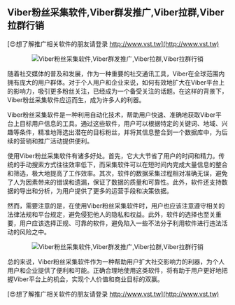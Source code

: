 ## **Viber粉丝采集软件,Viber群发推广,Viber拉群,Viber拉群行销**

[😍想了解推广相关软件的朋友请登录 http://www.vst.tw](http://www.vst.tw)

 <center><img src="https://vst.tw/MP4/tuiguang/png/0.png" alt="Viber粉丝采集软件,Viber群发推广,Viber拉群,Viber拉群行销"></center>

随着社交媒体的普及和发展，作为一种重要的社交通讯工具，Viber在全球范围内拥有庞大的用户群体。对于个人用户和企业来说，如何有效地扩大在Viber平台上的影响力，吸引更多粉丝关注，已经成为一个备受关注的话题。在这样的背景下，Viber粉丝采集软件应运而生，成为许多人的利器。

Viber粉丝采集软件是一种利用自动化技术，帮助用户快速、准确地获取Viber平台上目标用户信息的工具。通过这些软件，用户可以根据特定的关键词、地域、兴趣等条件，精准地筛选出潜在的目标粉丝，并将其信息整合到一个数据库中，为后续的营销和推广活动提供便利。

使用Viber粉丝采集软件有诸多好处。首先，它大大节省了用户的时间和精力。传统的手动搜索方式往往效率低下，而采集软件可以在短时间内完成大量信息的整合和筛选，极大地提高了工作效率。其次，软件的数据采集过程相对准确无误，避免了人为因素带来的错误和遗漏，保证了数据的质量和可靠性。此外，软件还支持数据的导出和分析，为用户提供了更多的运营手段和决策依据。

然而，需要注意的是，在使用Viber粉丝采集软件时，用户也应该注意遵守相关的法律法规和平台规定，避免侵犯他人的隐私和权益。此外，软件的选择也至关重要，用户应该选择正规、可靠的软件，避免陷入一些不法分子利用软件进行违法活动的风险之中。

 <center><img src="https://vst.tw/MP4/tuiguang/png/2.png" alt="Viber粉丝采集软件,Viber群发推广,Viber拉群,Viber拉群行销"></center>

总的来说，Viber粉丝采集软件作为一种帮助用户扩大社交影响力的利器，为个人用户和企业提供了便利和可能。正确合理地使用这类软件，将有助于用户更好地把握Viber平台上的机会，实现个人价值和商业目标的双赢。

[😍想了解推广相关软件的朋友请登录 http://www.vst.tw](http://www.vst.tw)




